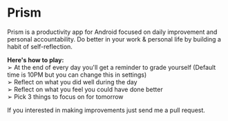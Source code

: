 # Prism

Prism is a productivity app for Android focused on daily improvement and personal accountability. Do better in your work & personal life by building a habit of self-reflection.

<b>Here's how to play:</b><br/>
➢ At the end of every day you'll get a reminder to grade yourself (Default time is 10PM but you can change this in settings)<br/>
➢ Reflect on what you did well during the day<br/>
➢ Reflect on what you feel you could have done better<br/>
➢ Pick 3 things to focus on for tomorrow<br/>

If you interested in making improvements just send me a pull request.